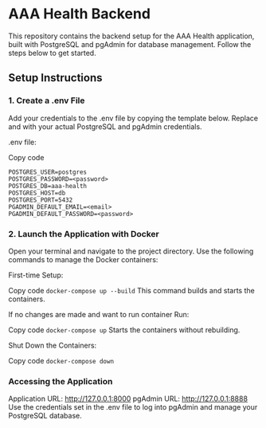 # AAA Health Backend
This repository contains the backend setup for the AAA Health application, built with PostgreSQL and pgAdmin for database management. Follow the steps below to get started.

## Setup Instructions
### 1. Create a .env File
Add your credentials to the .env file by copying the template below. Replace <password> and <email> with your actual PostgreSQL and pgAdmin credentials.

.env file:

Copy code
```
POSTGRES_USER=postgres
POSTGRES_PASSWORD=<password>
POSTGRES_DB=aaa-health
POSTGRES_HOST=db
POSTGRES_PORT=5432
PGADMIN_DEFAULT_EMAIL=<email>
PGADMIN_DEFAULT_PASSWORD=<password>
```

### 2. Launch the Application with Docker
Open your terminal and navigate to the project directory. Use the following commands to manage the Docker containers:

First-time Setup:

Copy code
`docker-compose up --build`
This command builds and starts the containers.

If no changes are made and want to run container Run:

Copy code
`docker-compose up`
Starts the containers without rebuilding.

Shut Down the Containers:

Copy code
`docker-compose down`


### Accessing the Application
Application URL: http://127.0.0.1:8000
pgAdmin URL: http://127.0.0.1:8888
Use the credentials set in the .env file to log into pgAdmin and manage your PostgreSQL database.
